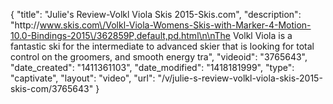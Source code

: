 {
    "title": "Julie's Review-Volkl Viola Skis 2015-Skis.com",
    "description": "http:\/\/www.skis.com\/Volkl-Viola-Womens-Skis-with-Marker-4-Motion-10.0-Bindings-2015\/362859P,default,pd.html\n\nThe Volkl Viola is a fantastic ski for the intermediate to advanced skier that is looking for total control on the groomers, and smooth energy tra",
    "videoid": "3765643",
    "date_created": "1411361103",
    "date_modified": "1418181999",
    "type": "captivate",
    "layout": "video",
    "url": "\/v\/julie-s-review-volkl-viola-skis-2015-skis-com\/3765643"
}
